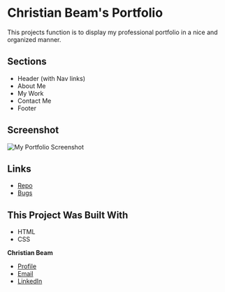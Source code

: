 # Christian Beam's Portfolio

This projects function is to display my professional portfolio in a nice and organized manner.

## Sections

- Header (with Nav links)
- About Me
- My Work
- Contact Me
- Footer

## Screenshot

![My Portfolio Screenshot](https://user-images.githubusercontent.com/88356270/132139947-9adfd531-6c95-4cc0-b6b9-691a006dbc3b.png)

## Links

- [Repo](https://github.com/beamchristian/challenge2 'challenge1 repo')
- [Bugs](https://github.com/beamchristian/challenge2/issues 'Issues Page')

## This Project Was Built With

- HTML
- CSS

**Christian Beam**

- [Profile](https://github.com/beamchristian 'Christian Beam')
- [Email](mailto:beamchristian@yahoo.com 'Email')
- [LinkedIn](https://www.linkedin.com/in/christian-beam-64b5b5a0/ 'LinkedIn')
